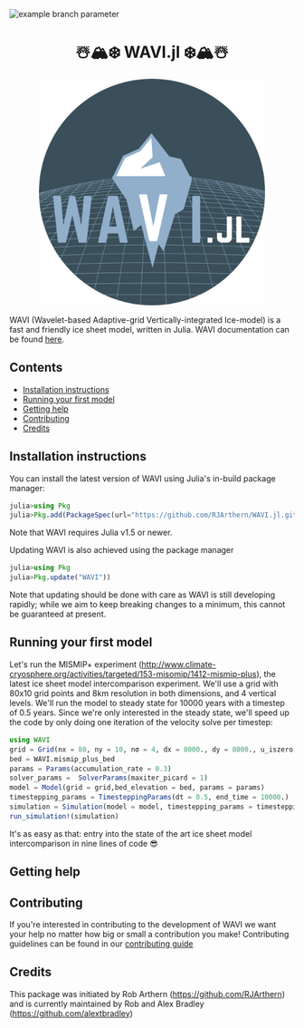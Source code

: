 ![example branch parameter](https://github.com/RJArthern/WAVI.jl/actions/workflows/Testing.yml/badge.svg?docs-reconcile)

<!-- Title -->
<h1 align="center">
  ☃️🏔️❄️ WAVI.jl ❄️🏔️☃️
</h1>

<p align="center">
  <img width="400" height="400" src="https://raw.githubusercontent.com/RJArthern/WAVI.jl/build-docs/docs/src/assets/logo.png">
</p>

WAVI (Wavelet-based Adaptive-grid Vertically-integrated Ice-model) is a fast and friendly ice sheet model, written in Julia. WAVI documentation can be found [here](https://rjarthern.github.io/WAVI.jl/).

## Contents

* [Installation instructions](#installation-instructions)
* [Running your first model](#running-your-first-model)
* [Getting help](#getting-help)
* [Contributing](#contributing)
* [Credits](#credits)

## Installation instructions
You can install the latest version of WAVI using Julia's in-build package manager:
```julia
julia>using Pkg
julia>Pkg.add(PackageSpec(url="https://github.com/RJArthern/WAVI.jl.git", rev = "main"))
```
Note that WAVI requires Julia v1.5 or newer.

Updating WAVI is also achieved using the package manager
```julia
julia>using Pkg
julia>Pkg.update("WAVI"))
```
Note that updating should be done with care as WAVI is still developing rapidly; while we aim to keep breaking changes to a minimum, this cannot be guaranteed at present.

## Running your first model
Let's run the MISMIP+ experiment (http://www.climate-cryosphere.org/activities/targeted/153-misomip/1412-mismip-plus), the latest ice sheet model intercomparison experiment. We'll use a grid with 80x10 grid points and 8km resolution in both dimensions, and 4 vertical levels. We'll run the model to steady state for 10000 years with a timestep of 0.5 years. Since we're only interested in the steady state, we'll speed up the code by only doing one iteration of the velocity solve per timestep:
```julia
using WAVI 
grid = Grid(nx = 80, ny = 10, nσ = 4, dx = 8000., dy = 8000., u_iszero = ["north"], v_iszero = ["east", "west"])
bed = WAVI.mismip_plus_bed 
params = Params(accumulation_rate = 0.3)
solver_params =  SolverParams(maxiter_picard = 1)
model = Model(grid = grid,bed_elevation = bed, params = params)
timestepping_params = TimesteppingParams(dt = 0.5, end_time = 10000.)
simulation = Simulation(model = model, timestepping_params = timestepping_params)
run_simulation!(simulation)
```
It's as easy as that: entry into the state of the art ice sheet model intercomparison in nine lines of code 😎

## Getting help

## Contributing
If you're interested in contributing to the development of WAVI we want your help no matter how big or small a contribution you make! Contributing guidelines can be found in our [contributing guide](https://rjarthern.github.io/WAVI.jl/contributing/)

## Credits
This package was initiated by Rob Arthern (https://github.com/RJArthern) and is currently maintained by Rob and Alex Bradley (https://github.com/alextbradley)

